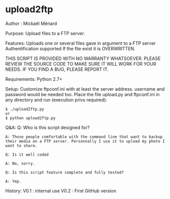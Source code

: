upload2ftp
==========

Author : 
	Mickaël Ménard

Purpose:
	Upload files to a FTP server.

Features:
    Uploads one or several files gave in argument to a FTP server
	Authentification supported
	If the file exist it is OVERWRITTEN.

THIS SCRIPT IS PROVIDED WITH NO WARRANTY WHATSOEVER. PLEASE REVIEW THE SOURCE CODE TO MAKE SURE IT WILL WORK FOR YOUR NEEDS. IF YOU FIND A BUG, PLEASE REPORT IT.

Requirements:
    Python 2.7+

Setup:
	Customize ftpconf.ini with at least the server address. username and password would be needed too.
	Place the file upload.py and ftpconf.ini in any directory and run (execution privs required):

	$ ./upload2ftp.py
	or
	$ python upload2ftp.py

Q&A:
    Q: Who is this script designed for?

    A: Those people comfortable with the command line that want to backup their media on a FTP server. Personnally I use it to upload my photo I want to share.

    Q: Is it well coded

    A: No, sorry.

    Q: Is this script feature complete and fully tested?

    A: Yep.

History:
	V0.1 : internal use
	V0.2 : First GitHub version
